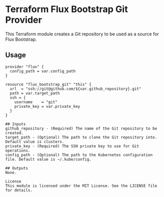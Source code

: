 # Terraform Flux Bootstrap Git Provider

This Terraform module creates a Git repository to be used as a source for Flux Bootstrap.

## Usage

```hcl
provider "flux" {
  config_path = var.config_path
}

resource "flux_bootstrap_git" "this" {
  url  = "ssh://git@github.com/${var.github_repository}.git"
  path = var.target_path
  ssh = {
    username    = "git"
    private_key = var.private_key
  }
}

## Inputs
github_repository - (Required) The name of the Git repository to be created.
target_path - (Optional) The path to clone the Git repository into. Default value is clusters.
private_key - (Required) The SSH private key to use for Git operations.
config_path - (Optional) The path to the Kubernetes configuration file. Default value is ~/.kube/config.

## Outputs
None.

License
This module is licensed under the MIT License. See the LICENSE file for details.
